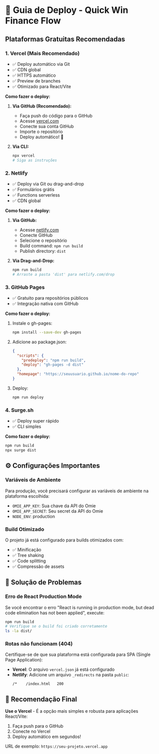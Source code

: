 # 🚀 Guia de Deploy - Quick Win Finance Flow

## Plataformas Gratuitas Recomendadas

### 1. **Vercel** (Mais Recomendado)
- ✅ Deploy automático via Git
- ✅ CDN global
- ✅ HTTPS automático
- ✅ Preview de branches
- ✅ Otimizado para React/Vite

**Como fazer o deploy:**

1. **Via GitHub (Recomendado):**
   - Faça push do código para o GitHub
   - Acesse [vercel.com](https://vercel.com)
   - Conecte sua conta GitHub
   - Importe o repositório
   - Deploy automático! 🎉

2. **Via CLI:**
   ```bash
   npx vercel
   # Siga as instruções
   ```

### 2. **Netlify**
- ✅ Deploy via Git ou drag-and-drop
- ✅ Formulários grátis
- ✅ Functions serverless
- ✅ CDN global

**Como fazer o deploy:**

1. **Via GitHub:**
   - Acesse [netlify.com](https://netlify.com)
   - Conecte GitHub
   - Selecione o repositório
   - Build command: `npm run build`
   - Publish directory: `dist`

2. **Via Drag-and-Drop:**
   ```bash
   npm run build
   # Arraste a pasta 'dist' para netlify.com/drop
   ```

### 3. **GitHub Pages**
- ✅ Gratuito para repositórios públicos
- ✅ Integração nativa com GitHub

**Como fazer o deploy:**

1. Instale o gh-pages:
   ```bash
   npm install --save-dev gh-pages
   ```

2. Adicione ao package.json:
   ```json
   {
     "scripts": {
       "predeploy": "npm run build",
       "deploy": "gh-pages -d dist"
     },
     "homepage": "https://seuusuario.github.io/nome-do-repo"
   }
   ```

3. Deploy:
   ```bash
   npm run deploy
   ```

### 4. **Surge.sh**
- ✅ Deploy super rápido
- ✅ CLI simples

**Como fazer o deploy:**
```bash
npm run build
npx surge dist
```

## ⚙️ Configurações Importantes

### Variáveis de Ambiente
Para produção, você precisará configurar as variáveis de ambiente na plataforma escolhida:

- `OMIE_APP_KEY`: Sua chave da API do Omie
- `OMIE_APP_SECRET`: Seu secret da API do Omie
- `NODE_ENV`: production

### Build Otimizado
O projeto já está configurado para builds otimizados com:
- ✅ Minificação
- ✅ Tree shaking
- ✅ Code splitting
- ✅ Compressão de assets

## 🔧 Solução de Problemas

### Erro de React Production Mode
Se você encontrar o erro "React is running in production mode, but dead code elimination has not been applied", execute:

```bash
npm run build
# Verifique se o build foi criado corretamente
ls -la dist/
```

### Rotas não funcionam (404)
Certifique-se de que sua plataforma está configurada para SPA (Single Page Application):
- **Vercel**: O arquivo `vercel.json` já está configurado
- **Netlify**: Adicione um arquivo `_redirects` na pasta `public`:
  ```
  /*    /index.html   200
  ```

## 🎯 Recomendação Final

**Use o Vercel** - É a opção mais simples e robusta para aplicações React/Vite:

1. Faça push para o GitHub
2. Conecte no Vercel
3. Deploy automático em segundos!

URL de exemplo: `https://seu-projeto.vercel.app` 